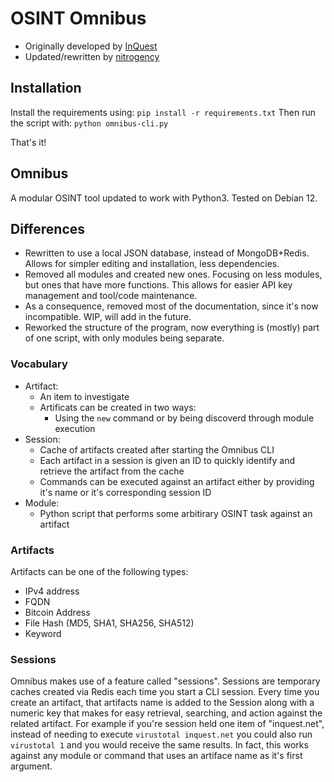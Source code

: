 # OSINT Omnibus
- Originally developed by [InQuest](https://www.inquest.net)
- Updated/rewritten by [nitrogency](https://github.com/nitrogency)

## Installation
Install the requirements using:
`pip install -r requirements.txt`
Then run the script with:
`python omnibus-cli.py`

That's it!

## Omnibus
A modular OSINT tool updated to work with Python3. Tested on Debian 12.

## Differences
- Rewritten to use a local JSON database, instead of MongoDB+Redis. Allows for simpler editing and installation, less dependencies.
- Removed all modules and created new ones. Focusing on less modules, but ones that have more functions. This allows for easier API key management and tool/code maintenance.
- As a consequence, removed most of the documentation, since it's now incompatible. WIP, will add in the future.
- Reworked the structure of the program, now everything is (mostly) part of one script, with only modules being separate. 

### Vocabulary
* Artifact:
  - An item to investigate
  - Artificats can be created in two ways:
    - Using the `new` command or by being discoverd through module execution
* Session:
  - Cache of artifacts created after starting the Omnibus CLI
  - Each artifact in a session is given an ID to quickly identify and retrieve the artifact from the cache
  - Commands can be executed against an artifact either by providing it's name or it's corresponding session ID
* Module:
  - Python script that performs some arbitirary OSINT task against an artifact
 
### Artifacts
Artifacts can be one of the following types:
* IPv4 address
* FQDN
* Bitcoin Address
* File Hash (MD5, SHA1, SHA256, SHA512)
* Keyword

### Sessions
Omnibus makes use of a feature called "sessions". Sessions are temporary caches created via Redis each time you start a CLI session. Every time you create an artifact, that artifacts name is added to the Session along with a numeric key that makes for easy retrieval, searching, and action against the related artifact.
For example if you're session held one item of "inquest.net", instead of needing to execute `virustotal inquest.net` you could also run `virustotal 1` and you would receive the same results. In fact, this works against any module or command that uses an artiface name as it's first argument.

